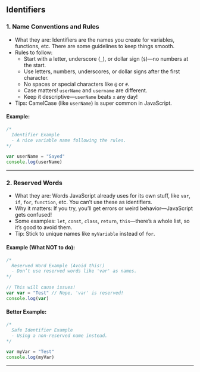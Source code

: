 ## Identifiers

### 1. Name Conventions and Rules
- What they are: Identifiers are the names you create for variables, functions, etc. There are some guidelines to keep things smooth.
- Rules to follow:
  - Start with a letter, underscore (`_`), or dollar sign (`$`)—no numbers at the start.
  - Use letters, numbers, underscores, or dollar signs after the first character.
  - No spaces or special characters like `@` or `#`.
  - Case matters! `userName` and `username` are different.
  - Keep it descriptive—`userName` beats `x` any day!
- Tips: CamelCase (like `userName`) is super common in JavaScript.

#### Example:
```javascript
/*
  Identifier Example
  - A nice variable name following the rules.
*/

var userName = "Sayed"
console.log(userName)
```

---

### 2. Reserved Words
- What they are: Words JavaScript already uses for its own stuff, like `var`, `if`, `for`, `function`, etc. You can’t use these as identifiers.
- Why it matters: If you try, you’ll get errors or weird behavior—JavaScript gets confused!
- Some examples: `let`, `const`, `class`, `return`, `this`—there’s a whole list, so it’s good to avoid them.
- Tip: Stick to unique names like `myVariable` instead of `for`.

#### Example (What NOT to do):
```javascript
/*
  Reserved Word Example (Avoid this!)
  - Don’t use reserved words like 'var' as names.
*/

// This will cause issues!
var var = "Test" // Nope, 'var' is reserved!
console.log(var)
```

#### Better Example:
```javascript
/*
  Safe Identifier Example
  - Using a non-reserved name instead.
*/

var myVar = "Test"
console.log(myVar)
```

---
